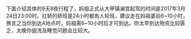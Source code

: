 下面介绍具体的9天8夜行程了，妈祖正式从大甲镇澜宫起驾的时间是2017年3月24日23:00时。扛轿的轿班是24小时都有人轮班，建议走在妈祖婆前6~10小时，换言之当你到达A地点时，妈祖需6~10小时后才可到达。你太早到达物资比较匮乏，太晚你盥洗及睡觉问题会比较大。